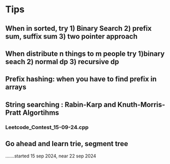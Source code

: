 # Tips

## When in sorted, try 1) Binary Search 2) prefix sum, suffix sum 3) two pointer approach
## When distribute n things to m people try 1)binary seach 2) normal dp 3) recursive dp
## Prefix hashing: when you have to find prefix in arrays


## String searching : Rabin-Karp and Knuth-Morris-Pratt Algortihms
### Leetcode_Contest_15-09-24.cpp

## Go ahead and learn trie, segment tree





























.......started 15 sep 2024, near 22 sep 2024
